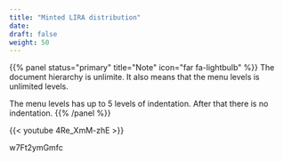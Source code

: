 ```yaml
---
title: "Minted LIRA distribution"
date:
draft: false
weight: 50
---
```


{{% panel status="primary" title="Note" icon="far fa-lightbulb" %}}
The document hierarchy is unlimite.
It also means that the menu levels is unlimited levels.

The menu levels has up to 5 levels of indentation. After that there is no indentation.
{{% /panel %}}

{{< youtube 4Re_XmM-zhE >}} 

w7Ft2ymGmfc